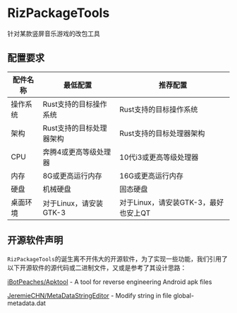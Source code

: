 # RizPackageTools
针对某款竖屏音乐游戏的改包工具

## 配置要求
|  配件名称   | 最低配置  | 推荐配置 |
|  ----  | ----  | ---- |
| 操作系统  | Rust支持的目标操作系统 | Rust支持的目标操作系统|
| 架构  | Rust支持的目标处理器架构 | Rust支持的目标处理器架构|
| CPU | 奔腾4或更高等级处理器 | 10代i3或更高等级处理器|
| 内存 | 8G或更高运行内存 | 16G或更高运行内存 |
| 硬盘 | 机械硬盘 | 固态硬盘 |
| 桌面环境 | 对于Linux，请安装GTK-3 | 对于Linux，请安装GTK-3，最好也安上QT |

## 开源软件声明
`RizPackageTools`的诞生离不开伟大的开源软件，为了实现一些功能，我们引用了以下开源软件的源代码或二进制文件，又或是参考了其设计思路：

[iBotPeaches/Apktool](https://github.com/iBotPeaches/Apktool) - A tool for reverse engineering Android apk files 

[JeremieCHN/MetaDataStringEditor](https://github.com/JeremieCHN/MetaDataStringEditor) - Modify string in file global-metadata.dat 